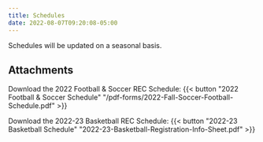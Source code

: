 ```yaml
---
title: Schedules
date: 2022-08-07T09:20:08-05:00
---
```


Schedules will be updated on a seasonal basis.

## Attachments

  Download the 2022 Football & Soccer REC Schedule:  {{< button "2022 Football & Soccer Schedule" "/pdf-forms/2022-Fall-Soccer-Football-Schedule.pdf" >}}

  Download the 2022-23 Basketball REC Schedule:  {{< button "2022-23 Basketball Schedule" "2022-23-Basketball-Registration-Info-Sheet.pdf" >}}

  <!-- Download the 2022 Summer REC Schedule:  {{< button "2022 Summer REC Schedule" "/pdf-forms/2022-SummerRECSchedule.pdf" >}}

  Download the 2022 T-Ball REC Schedule:  {{< button "2022 T-Ball Schedule" "/pdf-forms/2022-TBallRECSchedule.pdf" >}}

  Download the May 2022 Softball REC Schedule:  {{< button "May 2022 Softball Schedule" "/pdf-forms/2022-MaySoftballRECSchedule.pdf" >}}

  Download the June 2022 Softball REC Schedule:  {{< button "June 2022 Softball Schedule" "/pdf-forms/2022JuneSoftballRECSchedule.pdf" >}}

  Download the May 2022 3rd/4th Grade Baseball REC Schedule:  {{< button "May 2022 3rd/4th Grade Baseball Schedule" "/pdf-forms/2022-MayBaseball-3rd_4thGradeRECSchedule.pdf" >}}

  Download the June 2022 3rd/4th Grade Baseball REC Schedule:  {{< button "June 2022 3rd/4th Grade Baseball Schedule" "/pdf-forms/2022-JuneBaseball-3rd_4thGradeRECSchedule.pdf" >}}

  Download the May 2022 5th/6th Grade Baseball REC Schedule:  {{< button "May 2022 5th/6th Grade Baseball Schedule" "/pdf-forms/2022-MayBaseball-5th_6thGradeRECSchedule.pdf" >}}

  Download the June 2022 5th/6th Grade Baseball REC Schedule:  {{< button "June 2022 5th/6th Grade Baseball Schedule" "/pdf-forms/2022-JuneBaseball-5th_6thGradeRECSchedule.pdf" >}} -->
